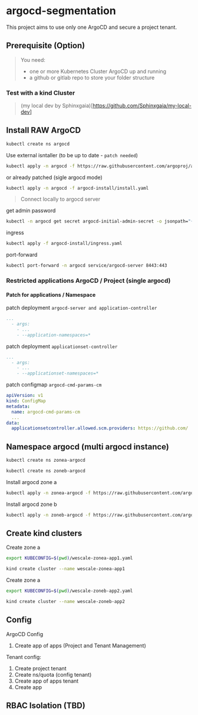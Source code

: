 # argocd-segmentation

This project aims to use only one ArgoCD and secure a project tenant.

## Prerequisite (Option)

> You need:
> - one or more Kubernetes Cluster ArgoCD up and running
> - a github or gitlab repo to store your folder structure

### Test with a kind Cluster

> (my local dev by Sphinxgaia)[https://github.com/Sphinxgaia/my-local-dev]


## Install RAW ArgoCD


```sh
kubectl create ns argocd
```

Use external isntaller (to be up to date - `patch needed`)

```sh
kubectl apply -n argocd -f https://raw.githubusercontent.com/argoproj/argo-cd/stable/manifests/install.yaml
```

or already patched (sigle argocd mode)

```sh
kubectl apply -n argocd -f argocd-install/install.yaml
```


> Connect locally to argocd server 

get admin password

```sh
kubectl -n argocd get secret argocd-initial-admin-secret -o jsonpath="{.data.password}" | base64 -d && echo
```

ingress

```sh
kubectl apply -f argocd-install/ingress.yaml
```

port-forward

```sh
kubectl port-forward -n argocd service/argocd-server 8443:443
```


### Restricted applications ArgoCD / Project (single argocd)

#### Patch for applications / Namespace

patch deployment `argocd-server and application-controller`

```yaml
...
  - args:
    - ...
    - --application-namespaces=*

```

patch deployment `applicationset-controller`

```yaml
...
  - args:
    - ...
    - --applicationset-namespaces=*
```

patch configmap `argocd-cmd-params-cm`

```yaml
apiVersion: v1
kind: ConfigMap
metadata:
  name: argocd-cmd-params-cm
  ...
data:
  applicationsetcontroller.allowed.scm.providers: https://github.com/

```

## Namespace argocd (multi argocd instance)

```sh
kubectl create ns zonea-argocd

kubectl create ns zoneb-argocd
```

Install argocd zone a

```sh
kubectl apply -n zonea-argocd -f https://raw.githubusercontent.com/argoproj/argo-cd/master/manifests/namespace-install.yaml
```

Install argocd zone b

```sh
kubectl apply -n zoneb-argocd -f https://raw.githubusercontent.com/argoproj/argo-cd/master/manifests/namespace-install.yaml
```


## Create kind clusters

Create zone a

```sh
export KUBECONFIG=$(pwd)/wescale-zonea-app1.yaml

kind create cluster --name wescale-zonea-app1
```

Create zone a

```sh
export KUBECONFIG=$(pwd)/wescale-zoneb-app2.yaml

kind create cluster --name wescale-zoneb-app2
```

## Config

ArgoCD Config

1. Create app of apps (Project and Tenant Management)

Tenant config:

1. Create project tenant
2. Create ns/quota (config tenant)
3. Create app of apps tenant
4. Create app



## RBAC Isolation (TBD)

